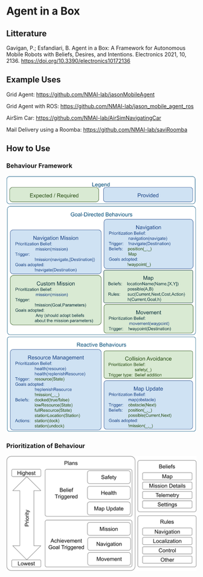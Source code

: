 # Agent in a Box

## Litterature
Gavigan, P.; Esfandiari, B. Agent in a Box: A Framework for Autonomous Mobile Robots with Beliefs, Desires, and Intentions. Electronics 2021, 10, 2136. https://doi.org/10.3390/electronics10172136

## Example Uses
Grid Agent: https://github.com/NMAI-lab/jasonMobileAgent

Grid Agent with ROS: https://github.com/NMAI-lab/jason_mobile_agent_ros

AirSim Car: https://github.com/NMAI-lab/AirSimNavigatingCar

Mail Delivery using a Roomba: https://github.com/NMAI-lab/saviRoomba

## How to Use

### Behaviour Framework
![Framework](https://github.com/NMAI-lab/agent_in_a_box_agent/blob/master/figures/AIB_Framework.png)

### Prioritization of Behaviour
![Prioritization](https://github.com/NMAI-lab/agent_in_a_box_agent/blob/master/figures/AgentInABoxBehaviourPrioritization.png)

